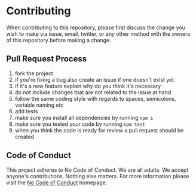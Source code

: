 # Contributing

When contributing to this repository, please first discuss the change you wish to make via
issue, email, twitter, or any other method with the owners of this repository before making a change.

## Pull Request Process

1) fork the project
2) if you're fixing a bug also create an issue if one doesn't exist yet
3) if it's a new feature explain why do you think it's necessary
4) do not include changes that are not related to the issue at hand
5) follow the same coding style with regards to spaces, semicolons, variable naming etc
6) add tests
7) make sure you install all dependencies by running `npm i`
8) make sure you tested your code by running `npm test`
9) when you think the code is ready for review a pull request should be created

## Code of Conduct

This project adheres to No Code of Conduct.  We are all adults.  We accept anyone's contributions.  Nothing else matters.
For more information please visit the [No Code of Conduct](https://github.com/domgetter/NCoC) homepage.
